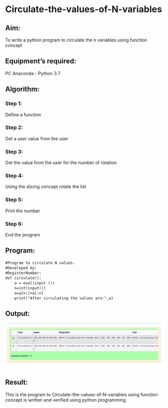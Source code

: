 # Circulate-the-values-of-N-variables
## Aim:
To write a python program to circulate the n variables using function concept
## Equipment’s required:
PC
Anaconda - Python 3.7
## Algorithm: 
### Step 1: 
Define a function
### Step 2: 
Get a user value from the user
### Step 3: 
Get the value from the user for the number of rotation
### Step 4: 
Using the slicing concept rotate the list

### Step 5: 
Print the number
### Step 6: 
End the program

## Program:
```
#Program to circulate N values.
#Developed by: 
#RegisterNumber:
def circulate():
    a = eval(input ())
    n=int(input())
    a=a[n:]+a[:n]
    print("After circulating the values are:",a)
```
## Output:
![output](/circulatevalues.png)

## Result:
This is the program to Circulate-the-values-of-N-variables  using function concept is written and verified using python programming.
